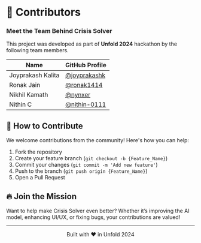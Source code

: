 # 🎉 Contributors

### Meet the Team Behind Crisis Solver

This project was developed as part of **Unfold 2024** hackathon by the following team members.

| Name               | GitHub Profile                               |
|-------------------|--------------------------------------------|
| Joyprakash Kalita | [@joyprakashk](https://github.com/joyprakashk) |
| Ronak Jain       | [@ronak1414](https://github.com/Ronak1414) |
| Nikhil Kamath    | [@nynxer](https://github.com/Nynxer) |
| Nithin C        | [@nithin-0111](https://github.com/nithin-0111) |

## 🤝 How to Contribute

We welcome contributions from the community! Here's how you can help:

1. Fork the repository
2. Create your feature branch (`git checkout -b {Feature_Name}`)
3. Commit your changes (`git commit -m 'Add new feature'`)
4. Push to the branch (`git push origin {Feature_Name}`)
5. Open a Pull Request

## 🔥 Join the Mission

Want to help make Crisis Solver even better? Whether it’s improving the AI model, enhancing UI/UX, or fixing bugs, your contributions are valued!  

---

<p align="center">Built with ❤️ in Unfold 2024</p>
